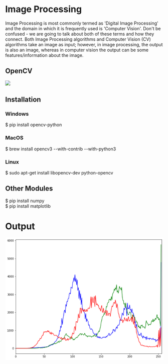 # Image Processing

Image Processing is most commonly termed as 'Digital Image Processing' and the domain in which it is frequently used is 'Computer Vision'. 
Don't be confused - we are going to talk about both of these terms and how they connect. 
Both Image Processing algorithms and Computer Vision (CV) algorithms take an image as input; however, in image processing,
the output is also an image, whereas in computer vision the output can be some features/information about the image.

## OpenCV

![](https://logodix.com/logo/1989939.png)

## Installation

### Windows
 $ pip install opencv-python
### MacOS
   $ brew install opencv3 --with-contrib --with-python3
### Linux
   $ sudo apt-get install libopencv-dev python-opencv
   
## Other Modules

  $ pip install numpy <br>
  $ pip install matplotlib
  
# Output

![](https://github.com/gulshanbaraik01/Awesome-Python-Scripts/blob/Image-Process/Image-Processing/RealTime%20_Image_Histogram/Histogram_output.png)
